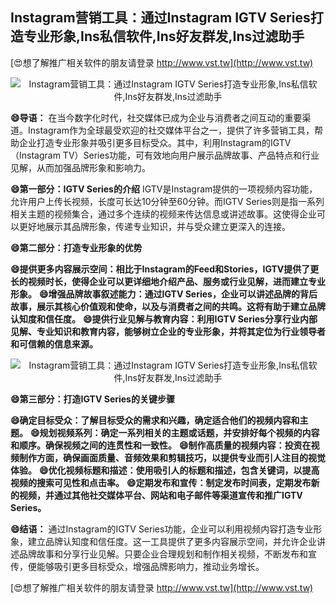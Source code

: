 ## **Instagram营销工具：通过Instagram IGTV Series打造专业形象,Ins私信软件,Ins好友群发,Ins过滤助手**

[😍想了解推广相关软件的朋友请登录 http://www.vst.tw](http://www.vst.tw)

 <center><img src="https://vst.tw/MP4/tuiguang/png/2.png" alt="Instagram营销工具：通过Instagram IGTV Series打造专业形象,Ins私信软件,Ins好友群发,Ins过滤助手"></center>

**😄导语：**
在当今数字化时代，社交媒体已成为企业与消费者之间互动的重要渠道。Instagram作为全球最受欢迎的社交媒体平台之一，提供了许多营销工具，帮助企业打造专业形象并吸引更多目标受众。其中，利用Instagram的IGTV（Instagram TV）Series功能，可有效地向用户展示品牌故事、产品特点和行业见解，从而加强品牌形象和影响力。

**😄第一部分：IGTV Series的介绍**
IGTV是Instagram提供的一项视频内容功能，允许用户上传长视频，长度可长达10分钟至60分钟。而IGTV Series则是指一系列相关主题的视频集合，通过多个连续的视频来传达信息或讲述故事。这使得企业可以更好地展示其品牌形象，传递专业知识，并与受众建立更深入的连接。

**😄第二部分：打造专业形象的优势**

**😄提供更多内容展示空间：相比于Instagram的Feed和Stories，IGTV提供了更长的视频时长，使得企业可以更详细地介绍产品、服务或行业见解，进而建立专业形象。**
**😄增强品牌故事叙述能力：通过IGTV Series，企业可以讲述品牌的背后故事，展示其核心价值观和使命，以及与消费者之间的共鸣。这将有助于建立品牌认知度和信任度。**
**😄提供行业见解与教育内容：利用IGTV Series分享行业内部见解、专业知识和教育内容，能够树立企业的专业形象，并将其定位为行业领导者和可信赖的信息来源。**

 <center><img src="https://vst.tw/MP4/tuiguang/png/5.png" alt="Instagram营销工具：通过Instagram IGTV Series打造专业形象,Ins私信软件,Ins好友群发,Ins过滤助手"></center>

**😄第三部分：打造IGTV Series的关键步骤**

**😄确定目标受众：了解目标受众的需求和兴趣，确定适合他们的视频内容和主题。**
**😄规划视频系列：确定一系列相关的主题或话题，并安排好每个视频的内容和顺序。确保视频之间的连贯性和一致性。**
**😄制作高质量的视频内容：投资在视频制作方面，确保画面质量、音频效果和剪辑技巧，以提供专业而引人注目的视觉体验。**
**😄优化视频标题和描述：使用吸引人的标题和描述，包含关键词，以提高视频的搜索可见性和点击率。**
**😄定期发布和宣传：制定发布时间表，定期发布新的视频，并通过其他社交媒体平台、网站和电子邮件等渠道宣传和推广IGTV Series。**

**😄结语：**
通过Instagram的IGTV Series功能，企业可以利用视频内容打造专业形象，建立品牌认知度和信任度。这一工具提供了更多内容展示空间，并允许企业讲述品牌故事和分享行业见解。只要企业合理规划和制作相关视频，不断发布和宣传，便能够吸引更多目标受众，增强品牌影响力，推动业务增长。

[😍想了解推广相关软件的朋友请登录 http://www.vst.tw](http://www.vst.tw)



